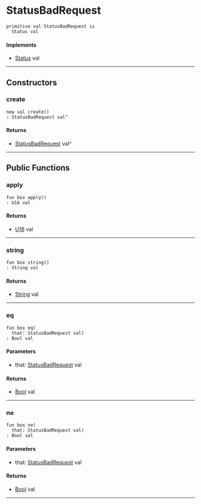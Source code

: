 # StatusBadRequest

```pony
primitive val StatusBadRequest is
  Status val
```

#### Implements

* [Status](net-http-Status) val

---

## Constructors

### create

```pony
new val create()
: StatusBadRequest val^
```

#### Returns

* [StatusBadRequest](net-http-StatusBadRequest) val^

---

## Public Functions

### apply

```pony
fun box apply()
: U16 val
```

#### Returns

* [U16](builtin-U16) val

---

### string

```pony
fun box string()
: String val
```

#### Returns

* [String](builtin-String) val

---

### eq

```pony
fun box eq(
  that: StatusBadRequest val)
: Bool val
```
#### Parameters

*   that: [StatusBadRequest](net-http-StatusBadRequest) val

#### Returns

* [Bool](builtin-Bool) val

---

### ne

```pony
fun box ne(
  that: StatusBadRequest val)
: Bool val
```
#### Parameters

*   that: [StatusBadRequest](net-http-StatusBadRequest) val

#### Returns

* [Bool](builtin-Bool) val

---

